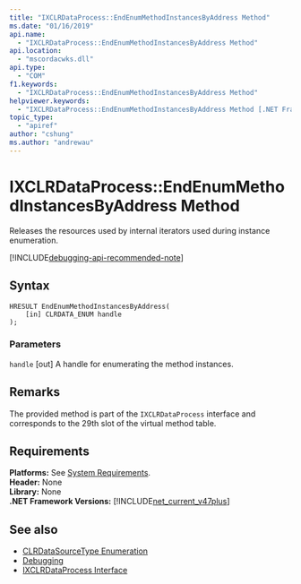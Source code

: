 ```yaml
---
title: "IXCLRDataProcess::EndEnumMethodInstancesByAddress Method"
ms.date: "01/16/2019"
api.name:
  - "IXCLRDataProcess::EndEnumMethodInstancesByAddress Method"
api.location:
  - "mscordacwks.dll"
api.type:
  - "COM"
f1.keywords:
  - "IXCLRDataProcess::EndEnumMethodInstancesByAddress Method"
helpviewer.keywords:
  - "IXCLRDataProcess::EndEnumMethodInstancesByAddress Method [.NET Framework debugging]"
topic_type:
  - "apiref"
author: "cshung"
ms.author: "andrewau"
---
```

# IXCLRDataProcess::EndEnumMethodInstancesByAddress Method

Releases the resources used by internal iterators used during instance enumeration.

[!INCLUDE[debugging-api-recommended-note](../../../../includes/debugging-api-recommended-note.md)]

## Syntax

```
HRESULT EndEnumMethodInstancesByAddress(
    [in] CLRDATA_ENUM handle
);
```

### Parameters

`handle`
[out] A handle for enumerating the method instances.

## Remarks

The provided method is part of the `IXCLRDataProcess` interface and corresponds to the 29th slot of the virtual method table.

## Requirements

**Platforms:** See [System Requirements](../../../../docs/framework/get-started/system-requirements.md).  
**Header:** None  
**Library:** None  
**.NET Framework Versions:** [!INCLUDE[net_current_v47plus](../../../../includes/net-current-v47plus.md)]  

## See also

- [CLRDataSourceType Enumeration](../../../../docs/framework/unmanaged-api/debugging/clrdatasourcetype-enumeration.md)
- [Debugging](../../../../docs/framework/unmanaged-api/debugging/index.md)
- [IXCLRDataProcess Interface](../../../../docs/framework/unmanaged-api/debugging/ixclrdataprocess-interface.md)
